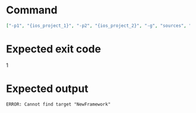 # Command
```json
["-p1", "{ios_project_1}", "-p2", "{ios_project_2}", "-g", "sources", "-t", "NewFramework", "-f", "json", "-v"]
```

# Expected exit code
1

# Expected output
```
ERROR: Cannot find target "NewFramework"

```
